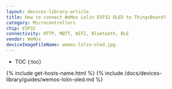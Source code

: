```yaml
---
layout: devices-library-article
title: How to connect WeMos Lolin ESP32 OLED to ThingsBoard?
category: Microcontrollers
chip: ESP32
connectivity: HTTP, MQTT, WIFI, Bluetooth, BLE
vendor: WeMos
deviceImageFileName: wemos-lolin-oled.jpg
---
```


* TOC
{:toc}

{% include get-hosts-name.html %}
{% include /docs/devices-library/guides/wemos-lolin-oled.md %}
